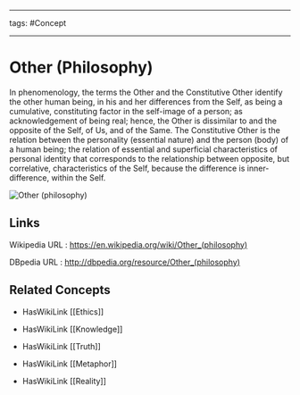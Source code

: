 




---

tags: #Concept

---
# Other (Philosophy)


In phenomenology, the terms the Other and the Constitutive Other identify the other human being, in his and her differences from the Self, as being a cumulative, constituting factor in the self-image of a person; as acknowledgement of being real; hence, the Other is dissimilar to and the opposite of the Self, of Us, and of the Same. The Constitutive Other is the relation between the personality (essential nature) and the person (body) of a human being; the relation of essential and superficial characteristics of personal identity that corresponds to the relationship between opposite, but correlative, characteristics of the Self, because the difference is inner-difference, within the Self.

![Other (philosophy)](http://commons.wikimedia.org/wiki/Special:FilePath/Edmund_Husserl_1910s.jpg?width=300)


## Links


Wikipedia URL : https://en.wikipedia.org/wiki/Other_(philosophy)

DBpedia URL : http://dbpedia.org/resource/Other_(philosophy)


## Related Concepts


- HasWikiLink [[Ethics]]

- HasWikiLink [[Knowledge]]

- HasWikiLink [[Truth]]

- HasWikiLink [[Metaphor]]

- HasWikiLink [[Reality]]